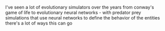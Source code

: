I've seen a lot of evolutionary simulators over the years
from conway's game of life
to evolutionary neural networks - with predator prey simulations that use neural networks to define the behavior of the entities
there's a lot of ways this can go